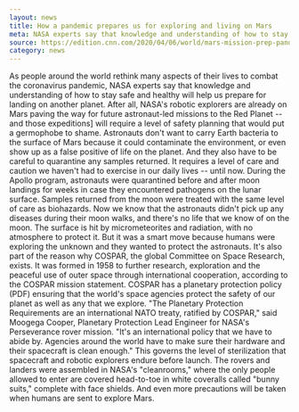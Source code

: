 ```yaml
---
layout: news
title: How a pandemic prepares us for exploring and living on Mars
meta: NASA experts say that knowledge and understanding of how to stay safe and healthy will help us prepare for landing on another planet
source: https://edition.cnn.com/2020/04/06/world/mars-mission-prep-pandemic-scn/index.html
category: news
---
```


As people around the world rethink many aspects of their lives to combat the coronavirus pandemic, NASA experts say that knowledge and understanding of how to stay safe and healthy will help us prepare for landing on another planet.
After all, NASA's robotic explorers are already on Mars paving the way for future astronaut-led missions to the Red Planet -- and those expeditions] will require a level of safety planning that would put a germophobe to shame.
Astronauts don't want to carry Earth bacteria to the surface of Mars because it could contaminate the environment, or even show up as a false positive of life on the planet. And they also have to be careful to quarantine any samples returned.
It requires a level of care and caution we haven't had to exercise in our daily lives -- until now.
During the Apollo program, astronauts were quarantined before and after moon landings for weeks in case they encountered pathogens on the lunar surface. Samples returned from the moon were treated with the same level of care as biohazards.
Now we know that the astronauts didn't pick up any diseases during their moon walks, and there's no life that we know of on the moon. The surface is hit by micrometeorites and radiation, with no atmosphere to protect it.
But it was a smart move because humans were exploring the unknown and they wanted to protect the astronauts.
It's also part of the reason why COSPAR, the global Committee on Space Research, exists. It was formed in 1958 to further research, exploration and the peaceful use of outer space through international cooperation, according to the COSPAR mission statement.
COSPAR has a planetary protection policy (PDF) ensuring that the world's space agencies protect the safety of our planet as well as any that we explore.
"The Planetary Protection Requirements are an international NATO treaty, ratified by COSPAR," said Moogega Cooper, Planetary Protection Lead Engineer for NASA's Perseverance rover mission. "It's an international policy that we have to abide by. Agencies around the world have to make sure their hardware and their spacecraft is clean enough."
This governs the level of sterilization that spacecraft and robotic explorers endure before launch. The rovers and landers were assembled in NASA's "cleanrooms," where the only people allowed to enter are covered head-to-toe in white coveralls called "bunny suits," complete with face shields.
And even more precautions will be taken when humans are sent to explore Mars.
